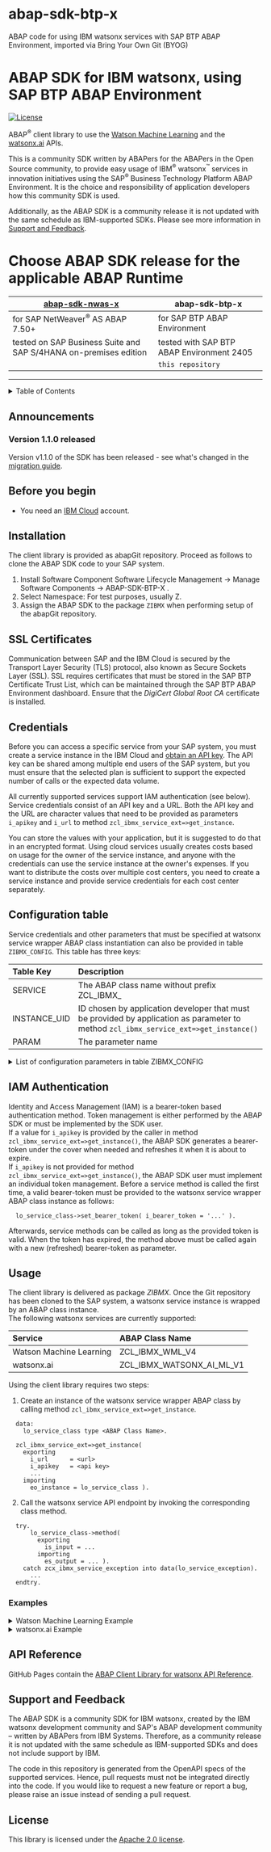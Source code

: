 # abap-sdk-btp-x
ABAP code for using IBM watsonx services with SAP BTP ABAP Environment, imported via Bring Your Own Git (BYOG)

<!--
  ------------------------------------------------------------------------
  Copyright 2020, 2021 IBM Corp. All Rights Reserved.
  Licensed under the Apache License, Version 2.0 (the "License");
  you may not use this file except in compliance with the License.
  You may obtain a copy of the License at
      http://www.apache.org/licenses/LICENSE-2.0
  Unless required by applicable law or agreed to in writing, software
  distributed under the License is distributed on an "AS IS" BASIS,
  WITHOUT WARRANTIES OR CONDITIONS OF ANY KIND, either express or implied.
  See the License for the specific language governing permissions and
  limitations under the License.
  ------------------------------------------------------------------------
-->

# ABAP SDK for IBM watsonx, using SAP BTP ABAP Environment

[![License](https://img.shields.io/badge/License-Apache2-blue.svg)](https://www.apache.org/licenses/LICENSE-2.0)

ABAP<sup>®</sup> client library to use the [Watson Machine Learning][wml] and the
[watsonx.ai][wxai] APIs.

This is a community SDK written by ABAPers for the ABAPers in the Open
Source community, to provide easy usage of IBM<sup>®</sup>
watsonx<sup>™</sup> services in innovation initiatives using the
SAP<sup>®</sup> Business Technology Platform ABAP Environment. It is
the choice and responsibility of application developers how this
community SDK is used.

Additionally, as the ABAP SDK is a community release it is not updated
with the same schedule as IBM-supported SDKs. Please see more
information in [Support and Feedback](#support-and-feedback).

# Choose ABAP SDK release for the applicable ABAP Runtime

| [abap-sdk-nwas-x](https://github.com/IBM/abap-sdk-nwas-x) | **abap-sdk-btp-x** |
|---|---|
| for SAP NetWeaver<sup>®</sup> AS ABAP 7.50+ | for SAP BTP ABAP Environment |
| tested on SAP Business Suite and SAP S/4HANA on-premises edition | tested with SAP BTP ABAP Environment 2405 |
|  | `this repository` |

---

<details>
  <summary>Table of Contents</summary>

- [Announcements](#announcements)
  - [Version 1.1.0 released](#version-110-released)
- [Before you begin](#before-you-begin)
- [Installation](#installation)
- [SSL Certificates](#ssl-certificates)
- [Credentials](#credentials)
- [Configuration table](#configuration-table)
- [IAM Authentication](#iam-authentication)
- [Usage](#usage)
  - [Examples](#examples)
- [API Reference](#api-reference)
- [Support and Feedback](#support-and-feedback)
- [License](#license)

</details>

## Announcements

### Version 1.1.0 released

Version v1.1.0 of the SDK has been released - see what's changed in
the [migration guide](MIGRATION-V1.1.0.md).

## Before you begin

* You need an [IBM Cloud][ibm_cloud_onboarding] account.

## Installation

The client library is provided as abapGit repository. Proceed as
follows to clone the ABAP SDK code to your SAP system.

1. Install Software Component Software Lifecycle Management -> Manage Software Components -> ABAP-SDK-BTP-X .
2. Select Namespace: For test purposes, usually Z.
3. Assign the ABAP SDK to the package `ZIBMX` when performing setup of
   the abapGit repository.

## SSL Certificates

Communication between SAP and the IBM Cloud is secured by the
Transport Layer Security (TLS) protocol, also known as Secure Sockets
Layer (SSL). SSL requires certificates that must be stored in the SAP
BTP Certificate Trust List, which can be maintained
through the SAP BTP ABAP Environment dashboard. Ensure
that the *DigiCert Global Root CA* certificate is installed.

## Credentials

Before you can access a specific service from your SAP system, you
must create a service instance in the IBM Cloud and
[obtain an API key](https://cloud.ibm.com/docs/account?topic=account-userapikey&interface=ui).
The API key can be shared among multiple end users of the SAP system, but
you must ensure that the selected plan is sufficient to support the expected
number of calls or the expected data volume.

All currently supported services support IAM authentication (see
below). Service credentials consist of an API key and a URL. Both the
API key and the URL are character values that need to be provided as parameters
`i_apikey` and `i_url` to method `zcl_ibmx_service_ext=>get_instance`.

You can store the values with your application, but it is suggested to
do that in an encrypted format. Using cloud services usually creates
costs based on usage for the owner of the service instance, and anyone
with the credentials can use the service instance at the owner's
expenses. If you want to distribute the costs over multiple cost
centers, you need to create a service instance and provide service
credentials for each cost center separately.

## Configuration table

Service credentials and other parameters that must be specified at
watsonx service wrapper ABAP class instantiation can also be provided
in table `ZIBMX_CONFIG`. This table has three keys:

| Table Key    | Description                                                                                                                            |
|:------------ |:-------------------------------------------------------------------------------------------------------------------------------------- |
| SERVICE      | The ABAP class name without prefix ZCL_IBMX_                                                                                           |
| INSTANCE_UID | ID chosen by application developer that must be provided by application as parameter to method `zcl_ibmx_service_ext=>get_instance()`  |
| PARAM        | The parameter name                                                                                                                     |

<details>
  <summary>List of configuration parameters in table ZIBMX_CONFIG</summary>

| Parameter Name    | Default Value     | Description                                                                 |
|:----------------- |:----------------- |:--------------------------------------------------------------------------- |
| URL               | service-dependent | watsonx service url                                                         |
| APIKEY            |                   | watsonx service API keys                                                    |
| AUTH_NAME         | service-dependent | Authorization, `IAM` or `basicAuth`                                         |

</details>

## IAM Authentication

Identity and Access Management (IAM) is a bearer-token based
authentication method. Token management is either performed by the
ABAP SDK or must be implemented by the SDK user.<br/> If a value for
`i_apikey` is provided by the caller in method
`zcl_ibmx_service_ext=>get_instance()`, the ABAP SDK generates a
bearer-token under the cover when needed and refreshes it when it is
about to expire.<br/> If `i_apikey` is not provided for method
`zcl_ibmx_service_ext=>get_instance()`, the ABAP SDK user must
implement an individual token management. Before a service method is
called the first time, a valid bearer-token must be provided to the
watsonx service wrapper ABAP class instance as follows:

```abap
  lo_service_class->set_bearer_token( i_bearer_token = '...' ).
```

Afterwards, service methods can be called as long as the provided
token is valid. When the token has expired, the method above must be
called again with a new (refreshed) bearer-token as parameter.

## Usage

The client library is delivered as package *ZIBMX*. Once the Git
repository has been cloned to the SAP system, a watsonx service
instance is wrapped by an ABAP class instance.<br> The following
watsonx services are currently supported:

| Service                        | ABAP Class Name                     |
|:------------------------------ |:----------------------------------- |
| Watson Machine Learning        | ZCL_IBMX_WML_V4                     |
| watsonx.ai                     | ZCL_IBMX_WATSONX_AI_ML_V1           |

Using the client library requires two steps:

1. Create an instance of the watsonx service wrapper ABAP class by
   calling method `zcl_ibmx_service_ext=>get_instance`.

```abap
  data:
    lo_service_class type <ABAP Class Name>.

  zcl_ibmx_service_ext=>get_instance(
    exporting
      i_url      = <url>
      i_apikey   = <api key>
      ...
    importing
      eo_instance = lo_service_class ).
```

2. Call the watsonx service API endpoint by invoking the corresponding
   class method.

```abap
  try.
      lo_service_class->method(
        exporting
          is_input = ...
        importing
          es_output = ... ).
    catch zcx_ibmx_service_exception into data(lo_service_exception).
      ...
  endtry.
```

### Examples

<details>
  <summary>Watson Machine Learning Example</summary>

```abap
*  Z_WML_DEMO
*  This sample code deploys arbitrary Python code as Python function on a watsonx deployment space
*    and calls the deployed function.
*    It also returns a CURL command that can be called to invoke the function endpoint url.
*
*  Copy this code into
*    - an ABAP report and remove all comment prefixes "[PRG]
*    - a Console Application (RAP) and remove all comment prefixes "[RAP]
*  Adjust credentials and run code.

  constants:
    " Prerequisite: watsonx deployment space must be created and id specified here:
    c_url           type string value `https://eu-de.ml.cloud.ibm.com`,  " <- ADJUST
    c_apikey        type string value `X7ZiqsaYv9X...OAYFxxhAno`,        " <- ADJUST
    c_space_id      type string value `78f395be-...-a1d1abb8644b`,       " <- ADJUST
    c_function_name type string value `demo-python-function`,
    c_serving_name  type string value `abapsdk_test`,
    c_version       type string value `2023-07-07`.

  " convert Python function code to GZIP file (ZIP with file header 0x04034b50 is not supported)
  try.
      data(lx_code) = zcl_ibmx_service=>convert_string_to_utf8(
        i_string =
          `def score(input_data):` && cl_abap_char_utilities=>newline &&
          `    # some Python code` && cl_abap_char_utilities=>newline &&
          `    return {'predictions': [{'values': [['SUCCESS (ABAP SDK used for deployment)']]}]}`
      ).

      cl_abap_gzip=>compress_binary_with_header(
        exporting
          raw_in = lx_code
        importing
          gzip_out = data(lx_gzipfile)
      ).
    catch cx_root into data(lo_zip_exception).
      "[RAP] out->write( lo_zip_exception->get_longtext(  ) ). exit.
      "[PRG] message lo_zip_exception type 'E'.
  endtry.

  " instantiate Watson Machine Learning wrapper class (explicit type declaration is required)
  data: lo_wml type ref to zcl_ibmx_wml_v4.
  zcl_ibmx_service_ext=>get_instance(
    exporting
      i_url     = c_url
      i_apikey  = c_apikey
      i_version = c_version
    importing
      eo_instance = lo_wml ).

  " create Python function as asset in watsonx deployment space
  try.
      lo_wml->functions_create(
        exporting
          i_functionentityrequest = value zcl_ibmx_wml_v4=>t_function_entity_request(
            name     = c_function_name
            space_id = c_space_id
            type     = `Python`
            software_spec = value zcl_ibmx_wml_v4=>t_software_spec_rel(
              name = `runtime-23.1-py3.10`
            )
          )
        importing
          e_response = data(ls_result_create)
      ).
    catch zcx_ibmx_service_exception into data(lo_create_exception).
      "[RAP] out->write( lo_create_exception->get_longtext(  ) ). exit.
      "[PRG] message lo_create_exception type 'E'.
  endtry.
  data(lv_function_id) = ls_result_create-metadata-id.

  " upload Python function code
  try.
     lo_wml->functions_upload_code(
       exporting
         i_function_id = lv_function_id
         i_space_id    = c_space_id
         i_upload_code = lx_gzipfile
         i_contenttype = 'application/gzip'
      importing
        e_response = data(ls_result_upload)
     ).
    catch zcx_ibmx_service_exception into data(lo_upload_exception).
      "[RAP] out->write( lo_upload_exception->get_longtext(  ) ). exit.
      "[PRG] message lo_upload_exception type 'E'.
  endtry.

  " deploy Python function
  try.
      lo_wml->deployments_create(
        exporting
          i_deploymententityrequest = value zcl_ibmx_wml_v4=>t_deployment_entity_request(
            space_id = c_space_id
            name     = `Deployment for ` && c_function_name
            asset = value zcl_ibmx_wml_v4=>t_rel(
              id = lv_function_id
            )
            hardware_spec = value zcl_ibmx_wml_v4=>t_hardware_spec(
              name = 'S'
            )
            online = value zcl_ibmx_wml_v4=>t_online_request(
              parameters = value zcl_ibmx_wml_v4=>t_online_parameters(
                serving_name = c_serving_name
              )
            )
          )
        importing
          e_response = data(ls_deployment_result)
       ).
    catch zcx_ibmx_service_exception into data(lo_deployment_exception).
      " http status 400 (bad request) -> delete existing deployment, if exists, and retry
      "[RAP] out->write( lo_deployment_exception->get_longtext(  ) ). exit.
      "[PRG] message lo_deployment_exception type 'E'.
  endtry.
  data(lv_deployment_id) = ls_deployment_result-metadata-id.

  " wait until deployment is initialized
  do 20 times.
    try.
        lo_wml->deployments_get(
          exporting
            i_space_id      = c_space_id
            i_deployment_id = lv_deployment_id
          importing
            e_response = data(ls_deployment)
        ).
      catch zcx_ibmx_service_exception into data(lo_deployment_get_exception).
        "[RAP] out->write( lo_deployment_get_exception->get_longtext(  ) ). exit.
        "[PRG] message lo_deployment_get_exception type 'E'.
    endtry.
    if not ls_deployment-entity-status-state eq 'initializing'.
      exit.
    endif.
    wait up to 5 seconds.
  enddo.

  " call Python function endpoint with dummy input data
  try.
      lo_wml->deployments_compute_predict(
        exporting
          i_deployment_id   = lv_deployment_id
          i_syncscoringdata = value zcl_ibmx_wml_v4=>t_sync_scoring_data(
            input_data = value #(
              ( value zcl_ibmx_wml_v4=>t_sync_scoring_data_item(
                  fields = value #( ( `dummy` ) )
                  values = value #( ( value #( ( ref #( `dummy` ) ) ) ) )
               ) ) ) )
        importing
          e_response = data(ls_function_response)
      ).
    catch zcx_ibmx_service_exception into data(lo_predict_exception).
      "[RAP] out->write( lo_predict_exception->get_longtext(  ) ). exit.
      "[PRG] message lo_predict_exception type 'E'.
  endtry.

  " extract message from function response
  try.
      data(lr_msg) = ls_function_response-predictions[ 1 ]-values[ 1 ][ 1 ].
      assign lr_msg->* to field-symbol(<lfs_msg>).
    catch cx_sy_itab_line_not_found into data(lo_line_not_found_exception).
      "[RAP] out->write( lo_line_not_found_exception->get_longtext(  ) ). exit.
      "[PRG] message lo_line_not_found_exception type 'E'.
  endtry.

  " compile CURL command to test deployment endpoint
  data(lv_curl_command) =
    `curl -X POST -H "Authorization: Bearer ${IAM_ACCESS_TOKEN}" `
    && `-d '{ "input_data": [{"fields": ["dummy"], "values": [["dummy"]]}] }' `
    && `"` && ls_deployment-entity-status-inference[ 1 ]-url && `?version=` && c_version && `"`.

  " write success message
  data(lv_msg) = `Received message "` && <lfs_msg> && `" from deployed Python function. Try CURL command below.`.
  "[RAP] out->write( lv_msg ).
  "[RAP] out->write( lv_curl_command ).
  "[PRG] write: lv_msg.
  "[PRG] write: / lv_curl_command.
```

</details>

<details>
  <summary>watsonx.ai Example</summary>

```abap
*  Z_WATSONX_AI_DEMO
*  This sample code runs text generation with a watsonx.ai foundation model.
*
*  Copy this code into
*    - an ABAP report and remove all comment prefixes "[PRG]
*    - a Console Application (RAP) and remove all comment prefixes "[RAP]
*  Adjust credentials and run code.

  " instantiate watsonx.ai wrapper class (explicit type declaration is required)
  data: lo_watsonx_ai type ref to zcl_ibmx_watsonx_ai_ml_v1.
  zcl_ibmx_service_ext=>get_instance(
    exporting
      i_url     = 'https://eu-de.ml.cloud.ibm.com'   " <- ADJUST
      i_apikey  = 'X7ZiqsanCt1sYv...ENYbFFfOAtAno'   " <- ADJUST
      i_version = '2023-05-29'
    importing
      eo_instance = lo_watsonx_ai ).

  " run text generation
  try.
      data(lv_prompt) = `The highest mountain in Europe is`.
      lo_watsonx_ai->text_generation(
        exporting
          i_textgenrequest = value zcl_ibmx_watsonx_ai_ml_v1=>t_text_gen_request(

            " prompt
            input = lv_prompt

            " model parameters
            model_id   = 'ibm/granite-13b-chat-v2'
            parameters = value zcl_ibmx_watsonx_ai_ml_v1=>t_text_gen_parameters(
              decoding_method    = 'greedy'
              max_new_tokens     = 20
              repetition_penalty = '1.05'
              stop_sequences = value #( ( `. ` ) )  " stop after first sentence
            )

            project_id = '3e606d0c-...-4e459b7c38'   " <- ADJUST
          )
        importing
          e_response = data(ls_generated_document) ).
    catch zcx_ibmx_service_exception into data(lo_service_exception).
      "[RAP] out->write( lo_service_exception->get_longtext(  ) ). exit.
      "[PRG] message lo_service_exception type 'E'.
  endtry.

  " display generated text
  "[RAP] out->write( lv_prompt ).
  "[PRG] write lv_prompt.
  loop at ls_generated_document-results into data(ls_result).
  "[RAP]   out->write( ls_result-generated_text ).
  "[PRG]   write / ls_result-generated_text.
  endloop.
```

</details>

## API Reference

GitHub Pages contain the [ABAP Client Library for watsonx API Reference](https://IBM.github.io/abap-sdk-nwas-x/).

## Support and Feedback

The ABAP SDK is a community SDK for IBM watsonx, created by the IBM watsonx
development community and SAP's ABAP development community – written by
ABAPers from IBM Systems. Therefore, as a community release it is not
updated with the same schedule as IBM-supported SDKs and does not include
support by IBM.

The code in this repository is generated from the OpenAPI specs of the
supported services. Hence, pull requests must not be integrated directly
into the code. If you would like to request a new feature or report a
bug, please raise an issue instead of sending a pull request.

## License

This library is licensed under the [Apache 2.0 license][license].

[wml]: https://cloud.ibm.com/apidocs/machine-learning
[wxai]: https://cloud.ibm.com/apidocs/watsonx-ai
[ibm_cloud]: https://cloud.ibm.com/
[ibm_cloud_onboarding]: https://cloud.ibm.com/registration?target=/developer/watson&cm_sp=WatsonPlatform-WatsonServices-_-OnPageNavLink-IBMWatson_SDKs-_-ABAP
[license]: http://www.apache.org/licenses/LICENSE-2.0
[abapgit]: https://github.com/larshp/abapGit
[abapgit_docs]: https://docs.abapgit.org/
[abapgit_plugin]: https://eclipse.abapgit.org/updatesite/
